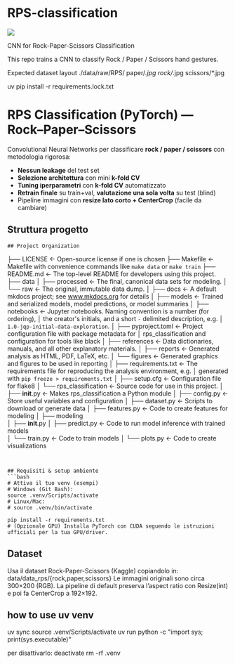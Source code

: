 # RPS-classification

<a target="_blank" href="https://cookiecutter-data-science.drivendata.org/">
    <img src="https://img.shields.io/badge/CCDS-Project%20template-328F97?logo=cookiecutter" />
</a>

CNN for Rock-Paper-Scissors Classification

This repo trains a CNN to classify Rock / Paper / Scissors hand gestures.

Expected dataset layout
    ./data/raw/RPS/
    paper/*.jpg
    rock/*.jpg
    scissors/*.jpg

uv pip install -r requirements.lock.txt

# RPS Classification (PyTorch) — Rock–Paper–Scissors

Convolutional Neural Networks per classificare **rock / paper / scissors** con metodologia rigorosa:
- **Nessun leakage** del test set
- **Selezione architettura** con mini **k-fold CV**
- **Tuning iperparametri** con **k-fold CV** automatizzato
- **Retrain finale** su train+val, **valutazione una sola volta** su test (blind)
- Pipeline immagini con **resize lato corto + CenterCrop** (facile da cambiare)

## Struttura progetto
```
## Project Organization

```
├── LICENSE            <- Open-source license if one is chosen
├── Makefile           <- Makefile with convenience commands like `make data` or `make train`
├── README.md          <- The top-level README for developers using this project.
├── data
│   ├── processed      <- The final, canonical data sets for modeling.
│   └── raw            <- The original, immutable data dump.
│
├── docs               <- A default mkdocs project; see www.mkdocs.org for details
│
├── models             <- Trained and serialized models, model predictions, or model summaries
│
├── notebooks          <- Jupyter notebooks. Naming convention is a number (for ordering),
│                         the creator's initials, and a short `-` delimited description, e.g.
│                         `1.0-jqp-initial-data-exploration`.
│
├── pyproject.toml     <- Project configuration file with package metadata for 
│                         rps_classification and configuration for tools like black
│
├── references         <- Data dictionaries, manuals, and all other explanatory materials.
│
├── reports            <- Generated analysis as HTML, PDF, LaTeX, etc.
│   └── figures        <- Generated graphics and figures to be used in reporting
│
├── requirements.txt   <- The requirements file for reproducing the analysis environment, e.g.
│                         generated with `pip freeze > requirements.txt`
│
├── setup.cfg          <- Configuration file for flake8
│
└── rps_classification   <- Source code for use in this project.
    │
    ├── __init__.py             <- Makes rps_classification a Python module
    │
    ├── config.py               <- Store useful variables and configuration
    │
    ├── dataset.py              <- Scripts to download or generate data
    │
    ├── features.py             <- Code to create features for modeling
    │
    ├── modeling                
    │   ├── __init__.py 
    │   ├── predict.py          <- Code to run model inference with trained models          
    │   └── train.py            <- Code to train models
    │
    └── plots.py                <- Code to create visualizations
```


## Requisiti & setup ambiente
```bash
# Attiva il tuo venv (esempi)
# Windows (Git Bash):
source .venv/Scripts/activate
# Linux/Mac:
# source .venv/bin/activate

pip install -r requirements.txt
# (Opzionale GPU) Installa PyTorch con CUDA seguendo le istruzioni ufficiali per la tua GPU/driver.
```

## Dataset

Usa il dataset Rock-Paper-Scissors (Kaggle) copiandolo in:
data/data_rps/{rock,paper,scissors}
Le immagini originali sono circa 300×200 (RGB). La pipeline di default preserva l’aspect ratio con Resize(int) e poi fa CenterCrop a 192×192.


## how to use uv venv
uv sync
source .venv/Scripts/activate
uv run python -c "import sys; print(sys.executable)"

per disattivarlo:
deactivate
rm -rf .venv